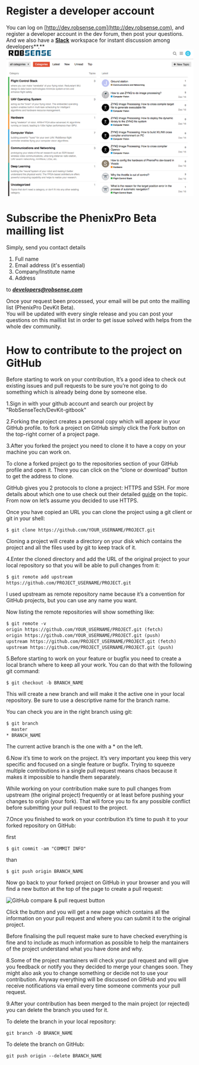 # Register a developer account

You can log on [http://dev.robsense.com](http://dev.robsense.com), and register a developer account in the dev forum, then post your questions. And we also have a [**Slack**](https://slack-invitation-auto.herokuapp.com) workspace for instant discussion among developers**.**  
![](/chapter1/images/forum.png)

# Subscribe the PhenixPro Beta mailling list

Simply, send you contact details

1. Full name
2. Email address \(it's essential\)
3. Company/Institute name
4. Address

to _**developers@robsense.com**_

Once your request been processed, your email will be put onto the mailling list \(PhenixPro DevKit Beta\).  
You will be updated with every single release and you can post your questions on this maillist list in order to get issue solved with helps from the whole dev community.

# How to contribute to the project on GitHub

Before starting to work on your contribution, It’s a good idea to check out existing issues and pull requests to be sure you’re not going to do something which is already being done by someone else.

1.Sign in with your github account and search our project by "RobSenseTech/DevKit-gitbook"

2.Forking the project creates a personal copy which will appear in your GitHub profile. to fork a project on GitHub simply click the Fork button on the top-right corner of a project page.

3.After you forked the project you need to clone it to have a copy on your machine you can work on.

To clone a forked project go to the repositories section of your GitHub profile and open it. There you can click on the “clone or download” button to get the address to clone.

GitHub gives you 2 protocols to clone a project: HTTPS and SSH. For more details about which one to use check out their detailed [guide](https://help.github.com/articles/which-remote-url-should-i-use/) on the topic. From now on let’s assume you decided to use HTTPS.

Once you have copied an URL you can clone the project using a git client or git in your shell:

```
$ git clone https://github.com/YOUR_USERNAME/PROJECT.git
```

Cloning a project will create a directory on your disk which contains the project and all the files used by git to keep track of it.

4.Enter the cloned directory and add the URL of the original project to your local repository so that you will be able to pull changes from it:

```
$ git remote add upstream https://github.com/PROJECT_USERNAME/PROJECT.git
```

I used upstream as remote repository name because it’s a convention for GitHub projects, but you can use any name you want.

Now listing the remote repositories will show something like:

```
$ git remote -v
origin https://github.com/YOUR_USERNAME/PROJECT.git (fetch)
origin https://github.com/YOUR_USERNAME/PROJECT.git (push)
upstream https://github.com/PROJECT_USERNAME/PROJECT.git (fetch)
upstream https://github.com/PROJECT_USERNAME/PROJECT.git (push)
```

5.Before starting to work on your feature or bugfix you need to create a local branch where to keep all your work. You can do that with the following git command:

```
$ git checkout -b BRANCH_NAME
```

This will create a new branch and will make it the active one in your local repository. Be sure to use a descriptive name for the branch name.

You can check you are in the right branch using git:

```
$ git branch
  master
* BRANCH_NAME
```

The current active branch is the one with a \* on the left.

6.Now it’s time to work on the project. It’s very important you keep this very specific and focused on a single feature or bugfix. Trying to squeeze multiple contributions in a single pull request means chaos because it makes it impossible to handle them separately.

While working on your contribution make sure to pull changes from upstream \(the original project\) frequently or at least before pushing your changes to origin \(your fork\). That will force you to fix any possible conflict before submitting your pull request to the project.

7.Once you finished to work on your contribution it’s time to push it to your forked repository on GitHub:

first

```
$ git commit -am "COMMIT INFO"
```

than

```
$ git push origin BRANCH_NAME
```

Now go back to your forked project on GitHub in your browser and you will find a new button at the top of the page to create a pull request:

![GitHub compare &amp; pull request button](http://blog.davidecoppola.com/wp-content/uploads/2016/11/GitHub-compare_and_pull_request_button.png)

Click the button and you will get a new page which contains all the information on your pull request and where you can submit it to the original project.

Before finalising the pull request make sure to have checked everything is fine and to include as much information as possible to help the mantainers of the project understand what you have done and why.

8.Some of the project mantainers will check your pull request and will give you feedback or notify you they decided to merge your changes soon. They might also ask you to change something or decide not to use your contribution. Anyway everything will be discussed on GitHub and you will receive notifications via email every time someone comments your pull request.

9.After your contribution has been merged to the main project \(or rejected\) you can delete the branch you used for it.

To delete the branch in your local repository:

```
git branch -D BRANCH_NAME
```

To delete the branch on GitHub:

```
git push origin --delete BRANCH_NAME
```



